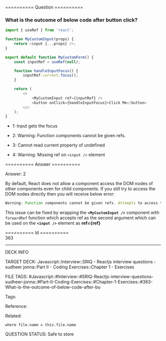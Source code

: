 ========== Question ==========  

### What is the outcome of below code after button click?

```javascript
import { useRef } from 'react';

function MyCustomInput(props) {
    return <input {...props} />;
}

export default function MyCustomForm() {
    const inputRef = useRef(null);

    function handleInputFocus() {
        inputRef.current.focus();
    }

    return (
        <>
            <MyCustomInput ref={inputRef} />
            <button onClick={handleInputFocus}>Click Me</button>
        </>
    );
}
```

-   1: Input gets the focus

-   2: Warning: Function components cannot be given refs.

-   3: Cannot read current property of undefined

-   4: Warning: Missing ref on `<input />` element  

========== Answer ==========  

Answer: 2

By default, React does not allow a component access the DOM nodes of other components even for child components. If you still try to access the DOM nodes directly then you will receive below error:

```javascript
Warning: Function components cannot be given refs. Attempts to access this ref will fail. Did you mean to use React.forwardRef()?
```

This issue can be fixed by wrapping the **`<MyCustomInput />`** component with `forwardRef` function which accepts ref as the second argument which can be used on the **`<input />`** element as **ref={ref}**

========== Id ==========  
363

---

DECK INFO

TARGET DECK: Javascript::Interview::SRIQ - Reactjs interview questions - sudheer jonna::Part II - Coding Exercises::Chapter 1 - Exercises

FILE TAGS: #Javascript::#Interview::#SRIQ-Reactjs-interview-questions-sudheer-jonna::#Part-II-Coding-Exercises::#Chapter-1-Exercises::#363-What-is-the-outcome-of-below-code-after-bu

Tags:

Reference:

Related:

```dataview
where file.name = this.file.name
```

QUESTION STATUS: Safe to store
